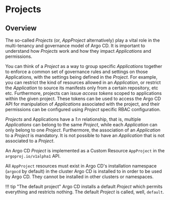 # Projects

## Overview

The so-called *Projects* (or, *AppProject* alternatively) play a vital role in
the multi-tenancy and governance model of Argo CD. It is important to understand
how *Projects* work and how they impact *Applications* and permissions.

You can think of a *Project* as a way to group specific *Applications* together
to enforce a common set of governance rules and settings on those Applications,
with the settings being defined in the *Project*. For example, you can restrict
the kind of resources allowed in an *Application*, or restrict the *Application*
to source its manifests only from a certain repository, etc etc. Furthermore,
projects can issue *access tokens* scoped to applications within the given
project. These tokens can be used to access the Argo CD API for manipulation
of *Applications* associated with the project, and their permissions can be
configured using *Project* specific RBAC configuration.

*Projects* and Applications have a *1:n* relationship, that is, multiple
*Applications* can belong to the same *Project*, while each *Application* can
only belong to one *Project*. Furthermore, the association of an *Application*
to a *Project* is mandatory. It is not possible to have an *Application* that
is not associated to a *Project*.

An Argo CD *Project* is implemented as a Custom Resource `AppProject` in the
`argoproj.io/v1alpha1` API. 

All `AppProject` resources must exist in Argo CD's installation namespace
(`argocd` by default) in the cluster Argo CD is installed to in order to be
used by Argo CD. They cannot be installed in other clusters or namespaces.

!!! tip "The default project"
    Argo CD installs a default *Project* which permits everything and restricts
    nothing. The default *Project* is called, well, `default`.

